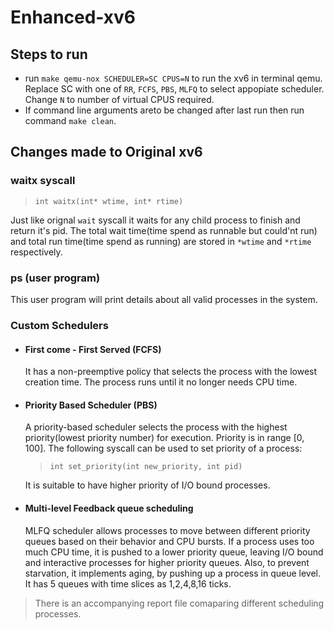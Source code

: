 # Enhanced-xv6

## Steps to run

+ run `make qemu-nox SCHEDULER=SC CPUS=N`  to run the xv6 in terminal qemu. Replace SC with one of `RR`, `FCFS`, `PBS`, `MLFQ` to select appopiate scheduler. Change `N` to number of virtual CPUS required.
+ If command line arguments areto be changed after last run then run command `make clean`.

## Changes made to Original xv6

### waitx syscall

> `int waitx(int* wtime, int* rtime)`

Just like orignal `wait` syscall it waits for any child process to finish and return it's pid. The total wait time(time spend as runnable but could'nt run) and total run time(time spend as running) are stored in `*wtime` and `*rtime` respectively.

### ps (user program)

This user program will print details about all valid processes in the system.

### Custom Schedulers

+ #### First come - First Served (FCFS)

    It has a non-preemptive policy that selects the process with the lowest creation time. The process runs until it no longer needs CPU time.

+ #### Priority Based Scheduler (PBS)

    A priority-based scheduler selects the process with the highest priority(lowest priority number) for execution. Priority is in range $[0,100]$. The following syscall can be used to set priority of a process:
    >`int set_priority(int new_priority, int pid)`  

    It is suitable to have higher priority of I/O bound processes.

+ #### Multi-level Feedback queue scheduling

    MLFQ scheduler allows processes to move between different priority queues based
on their behavior and CPU bursts. If a process uses too much CPU time, it is pushed
to a lower priority queue, leaving I/O bound and interactive processes for higher
priority queues. Also, to prevent starvation, it implements aging, by pushing up a process in queue level. It has 5 queues with time slices as 1,2,4,8,16 ticks.

> There is an accompanying report file comaparing different scheduling processes.
